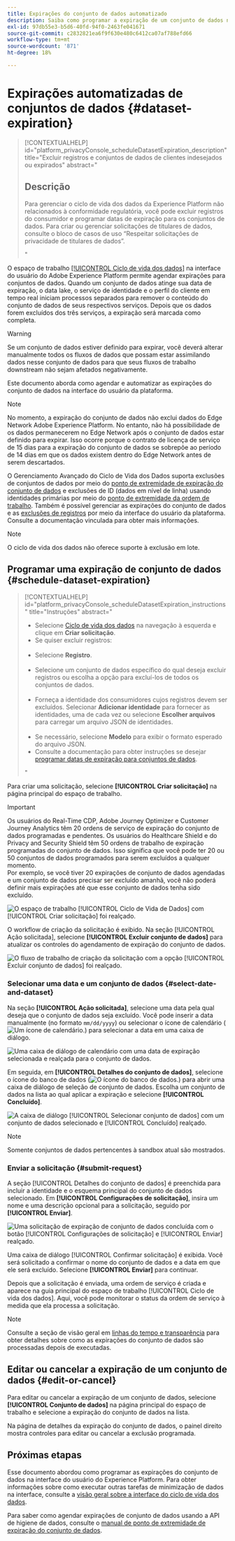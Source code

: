 ```yaml
---
title: Expirações do conjunto de dados automatizado
description: Saiba como programar a expiração de um conjunto de dados na interface do usuário do Adobe Experience Platform.
exl-id: 97db55e3-b5d6-40fd-94f0-2463fe041671
source-git-commit: c2832821ea6f9f630e480c6412ca07af788efd66
workflow-type: tm+mt
source-wordcount: '871'
ht-degree: 18%

---
```


# Expirações automatizadas de conjuntos de dados {#dataset-expiration}

>[!CONTEXTUALHELP]
>id="platform_privacyConsole_scheduleDatasetExpiration_description"
>title="Excluir registros e conjuntos de dados de clientes indesejados ou expirados"
>abstract="<h2>Descrição</h2><p>Para gerenciar o ciclo de vida dos dados da Experience Platform não relacionados à conformidade regulatória, você pode excluir registros do consumidor e programar datas de expiração para os conjuntos de dados. Para criar ou gerenciar solicitações de titulares de dados, consulte o bloco de casos de uso “Respeitar solicitações de privacidade de titulares de dados”.</p>"

O espaço de trabalho [[!UICONTROL Ciclo de vida dos dados]](./overview.md) na interface do usuário do Adobe Experience Platform permite agendar expirações para conjuntos de dados. Quando um conjunto de dados atinge sua data de expiração, o data lake, o serviço de identidade e o perfil do cliente em tempo real iniciam processos separados para remover o conteúdo do conjunto de dados de seus respectivos serviços. Depois que os dados forem excluídos dos três serviços, a expiração será marcada como completa.

>[!WARNING]
>
>Se um conjunto de dados estiver definido para expirar, você deverá alterar manualmente todos os fluxos de dados que possam estar assimilando dados nesse conjunto de dados para que seus fluxos de trabalho downstream não sejam afetados negativamente.

Este documento aborda como agendar e automatizar as expirações do conjunto de dados na interface do usuário da plataforma.

>[!NOTE]
>
>No momento, a expiração do conjunto de dados não exclui dados do Edge Network Adobe Experience Platform. No entanto, não há possibilidade de os dados permanecerem no Edge Network após o conjunto de dados estar definido para expirar. Isso ocorre porque o contrato de licença de serviço de 15 dias para a expiração do conjunto de dados se sobrepõe ao período de 14 dias em que os dados existem dentro do Edge Network antes de serem descartados.

O Gerenciamento Avançado do Ciclo de Vida dos Dados suporta exclusões de conjuntos de dados por meio do [ponto de extremidade de expiração do conjunto de dados](../api/dataset-expiration.md) e exclusões de ID (dados em nível de linha) usando identidades primárias por meio do [ponto de extremidade da ordem de trabalho](../api/workorder.md). Também é possível gerenciar as expirações do conjunto de dados e as [exclusões de registros](./record-delete.md) por meio da interface do usuário da plataforma. Consulte a documentação vinculada para obter mais informações.

>[!NOTE]
>
>O ciclo de vida dos dados não oferece suporte à exclusão em lote.

## Programar uma expiração de conjunto de dados {#schedule-dataset-expiration}

>[!CONTEXTUALHELP]
>id="platform_privacyConsole_scheduleDatasetExpiration_instructions"
>title="Instruções"
>abstract="<ul><li>Selecione <a href="https://experienceleague.adobe.com/docs/experience-platform/hygiene/ui/overview.html?lang=pt-BR">Ciclo de vida dos dados</a> na navegação à esquerda e clique em <b>Criar solicitação</b>.</li><li>Se quiser excluir registros:</li>   <li>Selecione <b>Registro</b>.</li>   <li>Selecione um conjunto de dados específico do qual deseja excluir registros ou escolha a opção para excluí-los de todos os conjuntos de dados.</li>   <li>Forneça a identidade dos consumidores cujos registros devem ser excluídos. Selecionar <b>Adicionar identidade</b> para fornecer as identidades, uma de cada vez ou selecione <b>Escolher arquivos</b> para carregar um arquivo JSON de identidades.</li>   <li>Se necessário, selecione <b>Modelo</b> para exibir o formato esperado do arquivo JSON.</li><li>Consulte a documentação para obter instruções se desejar <a href="https://experienceleague.adobe.com/docs/experience-platform/hygiene/ui/dataset-expiration.html?lang=pt-BR#schedule-dataset-expiration">programar datas de expiração para conjuntos de dados</a>.</li></ul>"

Para criar uma solicitação, selecione **[!UICONTROL Criar solicitação]** na página principal do espaço de trabalho.

>[!IMPORTANT]
>
>Os usuários do Real-Time CDP, Adobe Journey Optimizer e Customer Journey Analytics têm 20 ordens de serviço de expiração do conjunto de dados programadas e pendentes. Os usuários do Healthcare Shield e do Privacy and Security Shield têm 50 ordens de trabalho de expiração programadas do conjunto de dados. Isso significa que você pode ter 20 ou 50 conjuntos de dados programados para serem excluídos a qualquer momento.<br>Por exemplo, se você tiver 20 expirações de conjunto de dados agendadas e um conjunto de dados precisar ser excluído amanhã, você não poderá definir mais expirações até que esse conjunto de dados tenha sido excluído.

![O espaço de trabalho [!UICONTROL Ciclo de Vida de Dados] com [!UICONTROL Criar solicitação] foi realçado.](../images/ui/ttl/create-request-button.png)

O workflow de criação da solicitação é exibido. Na seção [!UICONTROL Ação solicitada], selecione **[!UICONTROL Excluir conjunto de dados]** para atualizar os controles do agendamento de expiração do conjunto de dados.

![O fluxo de trabalho de criação da solicitação com a opção [!UICONTROL Excluir conjunto de dados] foi realçado.](../images/ui/ttl/dataset-selected.png)

### Selecionar uma data e um conjunto de dados {#select-date-and-dataset}

Na seção **[!UICONTROL Ação solicitada]**, selecione uma data pela qual deseja que o conjunto de dados seja excluído. Você pode inserir a data manualmente (no formato `mm/dd/yyyy`) ou selecionar o ícone de calendário (![Um ícone de calendário.](/help/images/icons/calendar.png)) para selecionar a data em uma caixa de diálogo.

![Uma caixa de diálogo de calendário com uma data de expiração selecionada e realçada para o conjunto de dados.](../images/ui/ttl/select-date.png)

Em seguida, em **[!UICONTROL Detalhes do conjunto de dados]**, selecione o ícone do banco de dados (![O ícone do banco de dados.](/help/images/icons/database.png)) para abrir uma caixa de diálogo de seleção de conjunto de dados. Escolha um conjunto de dados na lista ao qual aplicar a expiração e selecione **[!UICONTROL Concluído]**.

![A caixa de diálogo [!UICONTROL Selecionar conjunto de dados] com um conjunto de dados selecionado e [!UICONTROL Concluído] realçado.](../images/ui/ttl/select-dataset.png)

>[!NOTE]
>
>Somente conjuntos de dados pertencentes à sandbox atual são mostrados.

### Enviar a solicitação {#submit-request}

A seção [!UICONTROL Detalhes do conjunto de dados] é preenchida para incluir a identidade e o esquema principal do conjunto de dados selecionado. Em **[!UICONTROL Configurações de solicitação]**, insira um nome e uma descrição opcional para a solicitação, seguido por **[!UICONTROL Enviar]**.

![Uma solicitação de expiração de conjunto de dados concluída com o botão [!UICONTROL Configurações de solicitação] e [!UICONTROL Enviar] realçado.](../images/ui/ttl/submit.png)

Uma caixa de diálogo [!UICONTROL Confirmar solicitação] é exibida. Você será solicitado a confirmar o nome do conjunto de dados e a data em que ele será excluído. Selecione **[!UICONTROL Enviar]** para continuar.

Depois que a solicitação é enviada, uma ordem de serviço é criada e aparece na guia principal do espaço de trabalho [!UICONTROL Ciclo de vida dos dados]. Aqui, você pode monitorar o status da ordem de serviço à medida que ela processa a solicitação.

>[!NOTE]
>
>Consulte a seção de visão geral em [linhas do tempo e transparência](../home.md#dataset-expiration-transparency) para obter detalhes sobre como as expirações do conjunto de dados são processadas depois de executadas.

## Editar ou cancelar a expiração de um conjunto de dados {#edit-or-cancel}

Para editar ou cancelar a expiração de um conjunto de dados, selecione **[!UICONTROL Conjunto de dados]** na página principal do espaço de trabalho e selecione a expiração do conjunto de dados na lista.

Na página de detalhes da expiração do conjunto de dados, o painel direito mostra controles para editar ou cancelar a exclusão programada.

## Próximas etapas

Esse documento abordou como programar as expirações do conjunto de dados na interface do usuário do Experience Platform. Para obter informações sobre como executar outras tarefas de minimização de dados na interface, consulte a [visão geral sobre a interface do ciclo de vida dos dados](./overview.md).

Para saber como agendar expirações de conjunto de dados usando a API de higiene de dados, consulte o [manual de ponto de extremidade de expiração do conjunto de dados](../api/dataset-expiration.md).
